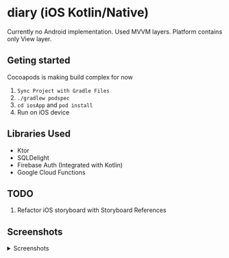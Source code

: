 # diary (iOS Kotlin/Native)

Currently no Android implementation. 
Used MVVM layers. Platform contains only View layer.

## Geting started
Cocoapods is making build complex for now
1. `Sync Project with Gradle Files`
2. `./gradlew podspec`
3. `cd iosApp` and `pod install`
4. Run on iOS device

## Libraries Used

* Ktor
* SQLDelight
* Firebase Auth (Integrated with Kotlin)
* Google Cloud Functions

## TODO
1. Refactor iOS storyboard with Storyboard References

## Screenshots

<details>
  <summary>Screenshots</summary>
  
![IMG_0267](https://user-images.githubusercontent.com/26667352/112753590-bf4ef080-8fe0-11eb-9928-7bc65aa3b894.png)
![IMG_0268](https://user-images.githubusercontent.com/26667352/112753593-c249e100-8fe0-11eb-9e61-eec8f82e6c5c.png)
![IMG_0269](https://user-images.githubusercontent.com/26667352/112753594-c2e27780-8fe0-11eb-96bd-0495a0ef25a8.png)
![IMG_0271](https://user-images.githubusercontent.com/26667352/112753601-caa21c00-8fe0-11eb-8ae3-429eb343f664.png)
  
</details>
